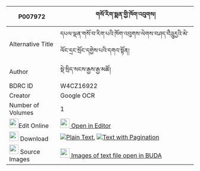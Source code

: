 |P007972|གསོ་རིག་སྨན་གྱི་ཁོག་འབུགས། 
| --- | --- 
|Alternative Title |དཔལ་ལྡན་གསོ་བ་རིག་པའི་ཁོག་འབུགས་ལེགས་བཤད་བཻཌཱུརྱའི་མེ་ལོང་དྲང་སྲོང་དགྱེས་པའི་དགའ་སྟོན།
|Author| སྡེ་སྲིད་སངས་རྒྱས་རྒྱ་མཚོ།
|BDRC ID | W4CZ16922
|Creator | Google OCR
|Number of Volumes| 1
|<img width="25" src="https://img.icons8.com/color/25/000000/edit-property.png">Edit Online| [<img width="25" src="https://avatars.githubusercontent.com/u/45091458?s=200&v=4"> Open in Editor](http://editor.openpecha.org/P007972)
|<img width="25" src="https://img.icons8.com/fluent/48/000000/download-2.png"/>  Download | [![](https://img.icons8.com/color/20/000000/txt.png)Plain Text](https://github.com/Openpecha/P007972/releases/download/v1/sorik_men_gyi_khok_buk_plain_P007972.zip), [![](https://img.icons8.com/color/20/000000/txt.png)Text with Pagination](https://github.com/Openpecha/P007972/releases/download/v1/sorik_men_gyi_khok_buk_pages_P007972.zip)
|<img width="25" src="https://img.icons8.com/plasticine/100/000000/pictures-folder.png"/>  Source Images | [<img width="25" src="https://library.bdrc.io/icons/BUDA-small.svg"> Images of text file open in BUDA](https://library.bdrc.io/show/bdr:W4CZ16922)